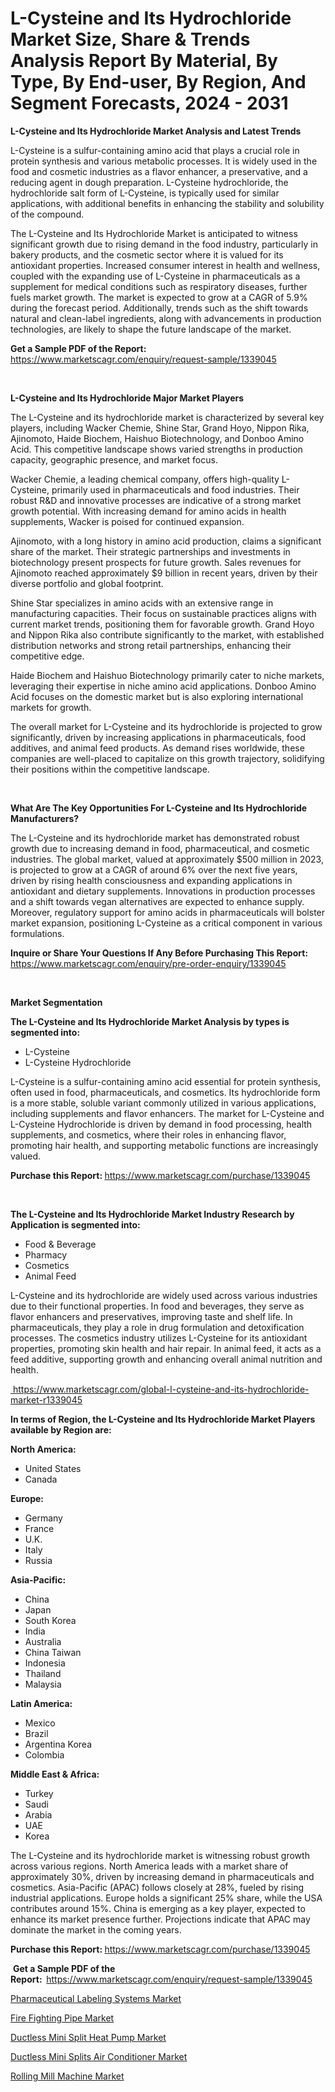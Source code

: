 <p><h1>L-Cysteine and Its Hydrochloride Market Size, Share & Trends Analysis Report By Material, By Type, By End-user, By Region, And Segment Forecasts, 2024 - 2031</h1></p><p><strong>L-Cysteine and Its Hydrochloride Market Analysis and Latest Trends</strong></p>
<p><p>L-Cysteine is a sulfur-containing amino acid that plays a crucial role in protein synthesis and various metabolic processes. It is widely used in the food and cosmetic industries as a flavor enhancer, a preservative, and a reducing agent in dough preparation. L-Cysteine hydrochloride, the hydrochloride salt form of L-Cysteine, is typically used for similar applications, with additional benefits in enhancing the stability and solubility of the compound.</p><p>The L-Cysteine and Its Hydrochloride Market is anticipated to witness significant growth due to rising demand in the food industry, particularly in bakery products, and the cosmetic sector where it is valued for its antioxidant properties. Increased consumer interest in health and wellness, coupled with the expanding use of L-Cysteine in pharmaceuticals as a supplement for medical conditions such as respiratory diseases, further fuels market growth. The market is expected to grow at a CAGR of 5.9% during the forecast period. Additionally, trends such as the shift towards natural and clean-label ingredients, along with advancements in production technologies, are likely to shape the future landscape of the market.</p></p>
<p><strong>Get a Sample PDF of the Report:&nbsp;</strong> <a href="https://www.marketscagr.com/enquiry/request-sample/1339045?utm_campaign=1683&utm_medium=2&utm_source=Github&utm_content=ia&utm_term=20102024&utm_id=l-cysteine-and-its-hydrochloride">https://www.marketscagr.com/enquiry/request-sample/1339045</a></p>
<p>&nbsp;</p>
<p><strong>L-Cysteine and Its Hydrochloride Major Market Players</strong></p>
<p><p>The L-Cysteine and its hydrochloride market is characterized by several key players, including Wacker Chemie, Shine Star, Grand Hoyo, Nippon Rika, Ajinomoto, Haide Biochem, Haishuo Biotechnology, and Donboo Amino Acid. This competitive landscape shows varied strengths in production capacity, geographic presence, and market focus.</p><p>Wacker Chemie, a leading chemical company, offers high-quality L-Cysteine, primarily used in pharmaceuticals and food industries. Their robust R&D and innovative processes are indicative of a strong market growth potential. With increasing demand for amino acids in health supplements, Wacker is poised for continued expansion.</p><p>Ajinomoto, with a long history in amino acid production, claims a significant share of the market. Their strategic partnerships and investments in biotechnology present prospects for future growth. Sales revenues for Ajinomoto reached approximately $9 billion in recent years, driven by their diverse portfolio and global footprint.</p><p>Shine Star specializes in amino acids with an extensive range in manufacturing capacities. Their focus on sustainable practices aligns with current market trends, positioning them for favorable growth. Grand Hoyo and Nippon Rika also contribute significantly to the market, with established distribution networks and strong retail partnerships, enhancing their competitive edge.</p><p>Haide Biochem and Haishuo Biotechnology primarily cater to niche markets, leveraging their expertise in niche amino acid applications. Donboo Amino Acid focuses on the domestic market but is also exploring international markets for growth.</p><p>The overall market for L-Cysteine and its hydrochloride is projected to grow significantly, driven by increasing applications in pharmaceuticals, food additives, and animal feed products. As demand rises worldwide, these companies are well-placed to capitalize on this growth trajectory, solidifying their positions within the competitive landscape.</p></p>
<p>&nbsp;</p>
<p><strong>What Are The Key Opportunities For L-Cysteine and Its Hydrochloride Manufacturers?</strong></p>
<p><p>The L-Cysteine and its hydrochloride market has demonstrated robust growth due to increasing demand in food, pharmaceutical, and cosmetic industries. The global market, valued at approximately $500 million in 2023, is projected to grow at a CAGR of around 6% over the next five years, driven by rising health consciousness and expanding applications in antioxidant and dietary supplements. Innovations in production processes and a shift towards vegan alternatives are expected to enhance supply. Moreover, regulatory support for amino acids in pharmaceuticals will bolster market expansion, positioning L-Cysteine as a critical component in various formulations.</p></p>
<p><strong>Inquire or Share Your Questions If Any Before Purchasing This Report:</strong> <a href="https://www.marketscagr.com/enquiry/pre-order-enquiry/1339045?utm_campaign=1683&utm_medium=2&utm_source=Github&utm_content=ia&utm_term=20102024&utm_id=l-cysteine-and-its-hydrochloride">https://www.marketscagr.com/enquiry/pre-order-enquiry/1339045</a></p>
<p>&nbsp;</p>
<p><strong>Market Segmentation</strong></p>
<p><strong>The L-Cysteine and Its Hydrochloride Market Analysis by types is segmented into:</strong></p>
<p><ul><li>L-Cysteine</li><li>L-Cysteine Hydrochloride</li></ul></p>
<p><p>L-Cysteine is a sulfur-containing amino acid essential for protein synthesis, often used in food, pharmaceuticals, and cosmetics. Its hydrochloride form is a more stable, soluble variant commonly utilized in various applications, including supplements and flavor enhancers. The market for L-Cysteine and L-Cysteine Hydrochloride is driven by demand in food processing, health supplements, and cosmetics, where their roles in enhancing flavor, promoting hair health, and supporting metabolic functions are increasingly valued.</p></p>
<p><strong>Purchase this Report:&nbsp;</strong><a href="https://www.marketscagr.com/purchase/1339045?utm_campaign=1683&utm_medium=2&utm_source=Github&utm_content=ia&utm_term=20102024&utm_id=l-cysteine-and-its-hydrochloride">https://www.marketscagr.com/purchase/1339045</a></p>
<p>&nbsp;</p>
<p><strong>The L-Cysteine and Its Hydrochloride Market Industry Research by Application is segmented into:</strong></p>
<p><ul><li>Food & Beverage</li><li>Pharmacy</li><li>Cosmetics</li><li>Animal Feed</li></ul></p>
<p><p>L-Cysteine and its hydrochloride are widely used across various industries due to their functional properties. In food and beverages, they serve as flavor enhancers and preservatives, improving taste and shelf life. In pharmaceuticals, they play a role in drug formulation and detoxification processes. The cosmetics industry utilizes L-Cysteine for its antioxidant properties, promoting skin health and hair repair. In animal feed, it acts as a feed additive, supporting growth and enhancing overall animal nutrition and health.</p></p>
<p><a href="https://www.marketscagr.com/global-l-cysteine-and-its-hydrochloride-market-r1339045?utm_campaign=1683&utm_medium=2&utm_source=Github&utm_content=ia&utm_term=20102024&utm_id=l-cysteine-and-its-hydrochloride">&nbsp;https://www.marketscagr.com/global-l-cysteine-and-its-hydrochloride-market-r1339045</a></p>
<p><strong>In terms of Region, the L-Cysteine and Its Hydrochloride Market Players available by Region are:</strong></p>
<p>
    <p> <strong> North America: </strong>
        <ul>
            <li>United States</li>
            <li>Canada</li>
        </ul>
        </p> 
    <p> <strong> Europe: </strong>
        <ul>
            <li>Germany</li>
            <li>France</li>
            <li>U.K.</li>
            <li>Italy</li>
            <li>Russia</li>
        </ul>
        </p> 
    <p> <strong> Asia-Pacific: </strong>
        <ul>
            <li>China</li>
            <li>Japan</li>
            <li>South Korea</li>
            <li>India</li>
            <li>Australia</li>
            <li>China Taiwan</li>
            <li>Indonesia</li>
            <li>Thailand</li>
            <li>Malaysia</li>
        </ul>
        </p> 
    <p> <strong> Latin America: </strong>
        <ul>
            <li>Mexico</li>
            <li>Brazil</li>
            <li>Argentina Korea</li>
            <li>Colombia</li>
        </ul>
        </p> 
    <p> <strong> Middle East & Africa: </strong>
        <ul>
            <li>Turkey</li>
            <li>Saudi</li>
            <li>Arabia</li>
            <li>UAE</li>
            <li>Korea</li>
        </ul>
    </p>
    </p>
<p><p>The L-Cysteine and its hydrochloride market is witnessing robust growth across various regions. North America leads with a market share of approximately 30%, driven by increasing demand in pharmaceuticals and cosmetics. Asia-Pacific (APAC) follows closely at 28%, fueled by rising industrial applications. Europe holds a significant 25% share, while the USA contributes around 15%. China is emerging as a key player, expected to enhance its market presence further. Projections indicate that APAC may dominate the market in the coming years.</p></p>
<p><strong>Purchase this Report: </strong><a href="https://www.marketscagr.com/purchase/1339045?utm_campaign=1683&utm_medium=2&utm_source=Github&utm_content=ia&utm_term=20102024&utm_id=l-cysteine-and-its-hydrochloride">https://www.marketscagr.com/purchase/1339045</a></p>
<p>&nbsp;<strong>Get a Sample PDF of the Report:&nbsp;&nbsp;</strong><a href="https://www.marketscagr.com/enquiry/request-sample/1339045?utm_campaign=1683&utm_medium=2&utm_source=Github&utm_content=ia&utm_term=20102024&utm_id=l-cysteine-and-its-hydrochloride">https://www.marketscagr.com/enquiry/request-sample/1339045</a></p>
<p><strong></strong></p>
<p><p><a href="https://www.linkedin.com/pulse/insights-pharmaceutical-labeling-systems-market-players-ozspe?utm_campaign=1683&utm_medium=2&utm_source=Github&utm_content=ia&utm_term=20102024&utm_id=l-cysteine-and-its-hydrochloride">Pharmaceutical Labeling Systems Market</a></p><p><a href="https://www.linkedin.com/pulse/fire-fighting-pipe-market-size-growth-trends-statistics-sxyve?utm_campaign=1683&utm_medium=2&utm_source=Github&utm_content=ia&utm_term=20102024&utm_id=l-cysteine-and-its-hydrochloride">Fire Fighting Pipe Market</a></p><p><a href="https://www.linkedin.com/pulse/global-ductless-mini-split-heat-pump-industry-analysis-tssce?utm_campaign=1683&utm_medium=2&utm_source=Github&utm_content=ia&utm_term=20102024&utm_id=l-cysteine-and-its-hydrochloride">Ductless Mini Split Heat Pump Market</a></p><p><a href="https://www.linkedin.com/pulse/pulse-ductless-mini-splits-air-conditioner-rhythms-change-market-p34ee?utm_campaign=1683&utm_medium=2&utm_source=Github&utm_content=ia&utm_term=20102024&utm_id=l-cysteine-and-its-hydrochloride">Ductless Mini Splits Air Conditioner Market</a></p><p><a href="https://www.linkedin.com/pulse/rolling-mill-machine-market-transformation-comparative-analysis-66qre?utm_campaign=1683&utm_medium=2&utm_source=Github&utm_content=ia&utm_term=20102024&utm_id=l-cysteine-and-its-hydrochloride">Rolling Mill Machine Market</a></p></p>